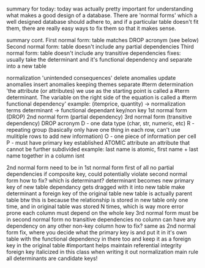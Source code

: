 summary for today: today was actually pretty important for understanding what makes a good design of a database. There are 'normal forms' which a well designed database should adhere to, and if a particular table doesn't fit them, there are really easy ways to fix them so that it makes sense. 

summary cont.
First normal form: table matches DROP acronym (see below)
Second normal form: table doesn't include any partial dependencies
Third normal form: table doesn't include any transitive dependencies
fixes: usually take the determinant and it's functional dependency and separate into a new table

normalization
	'unintended consequences'
		delete anomalies
		update anomalies
		insert anomalies
	keeping themes separate
#term determination
	'the attribute (or attributes) we use as the starting point is called a #term determinant. The variable on the right side of the equation is called a #term functional dependency'
	example: (itemprice, quantity) ->
normalization terms
	determinant -> functional dependant
	key/non key
	1st normal form (DROP)
	2nd normal form (partial dependency)
	3rd normal form (transitive dependency)
DROP acronym
	D - one data type (char, str, numeric, etc)
	R - repeating group (basically only have one thing in each row, can't use mulitiple rows to add new information)
	O - one piece of information per cell
	P - must have primary key established
ATOMIC attribute
	an attribute that cannot be further subdivided
	example: last name is atomic, first name + last name together in a column isnt

2nd normal form
	need to be in 1st normal form first of all
	no partial dependencies
		if composite key, could potentially violate second normal form
		how to fix?
			which is determinant?
			determinant becomes new primary key of new table
			dependancy gets dragged with it into new table
			make determinant a foreign key of the original table
			new table is actually parent table btw
				this is because the relationship is stored in new table only one time, and in original table was stored N times, which is way more error prone
	each column must depend on the whole key
3rd normal form
	must be in second normal form
	no transitive dependencies
		no column can have any dependency on any other non-key column
		how to fix? 
			same as 2nd normal form fix, where you decide what the primary key is and put it in it's own table with the functional dependency in there too and keep it as a foreign key in the original table 
	#important helps maintain referential integrity
foreign key
	italicized in this class when writing it out
normalization main rule
	all determinants are candidate keys!
	
 